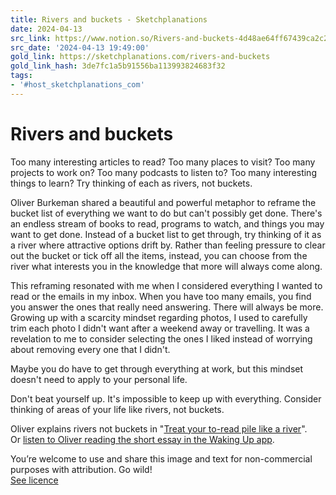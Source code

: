 ```yaml
---
title: Rivers and buckets - Sketchplanations
date: 2024-04-13
src_link: https://www.notion.so/Rivers-and-buckets-4d48ae64ff67439ca2c27e2837705d09
src_date: '2024-04-13 19:49:00'
gold_link: https://sketchplanations.com/rivers-and-buckets
gold_link_hash: 3de7fc1a5b91556ba113993824683f32
tags:
- '#host_sketchplanations_com'
---
```


Rivers and buckets
==================

Too many interesting articles to read? Too many places to visit? Too many projects to work on? Too many podcasts to listen to? Too many interesting things to learn? Try thinking of each as rivers, not buckets.

Oliver Burkeman shared a beautiful and powerful metaphor to reframe the bucket list of everything we want to do but can't possibly get done. There's an endless stream of books to read, programs to watch, and things you may want to get done. Instead of a bucket list to get through, try thinking of it as a river where attractive options drift by. Rather than feeling pressure to clear out the bucket or tick off all the items, instead, you can choose from the river what interests you in the knowledge that more will always come along.

This reframing resonated with me when I considered everything I wanted to read or the emails in my inbox. When you have too many emails, you find you answer the ones that really need answering. There will always be more. Growing up with a scarcity mindset regarding photos, I used to carefully trim each photo I didn't want after a weekend away or travelling. It was a revelation to me to consider selecting the ones I liked instead of worrying about removing every one that I didn't. 

Maybe you do have to get through everything at work, but this mindset doesn't need to apply to your personal life.

Don't beat yourself up. It's impossible to keep up with everything. Consider thinking of areas of your life like rivers, not buckets.

Oliver explains rivers not buckets in "[Treat your to-read pile like a river](https://www.oliverburkeman.com/river)". Or [listen to Oliver reading the short essay in the Waking Up app](https://dynamic.wakingup.com/reflection/CO4C1DE?source=content%20share&share_id=9132C5C1&code=SC062F32B).

You’re welcome to use and share this image and text for non-commercial purposes with attribution. Go wild!  
[See licence](/licence)